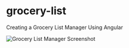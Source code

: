 # grocery-list
 Creating a Grocery List Manager Using Angular

![Grocery List Manager Screenshot](https://vivianlsong.github.io/grocerylist.png)

